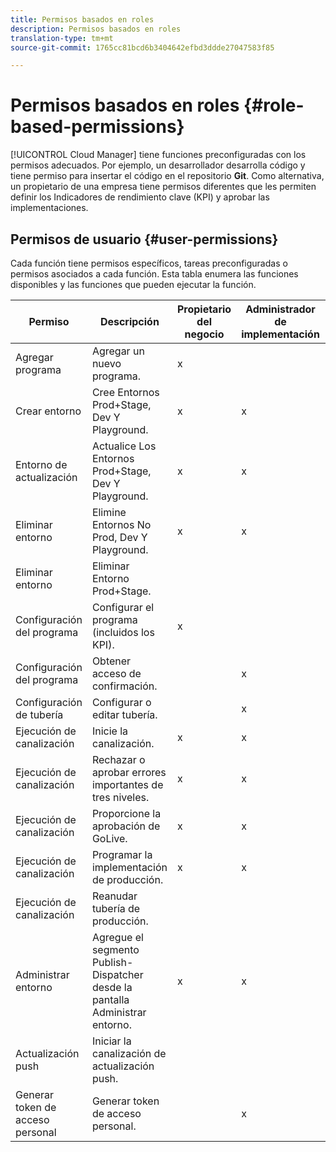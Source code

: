 ```yaml
---
title: Permisos basados en roles
description: Permisos basados en roles
translation-type: tm+mt
source-git-commit: 1765cc81bcd6b3404642efbd3ddde27047583f85

---
```



# Permisos basados en roles {#role-based-permissions}

[!UICONTROL Cloud Manager] tiene funciones preconfiguradas con los permisos adecuados. Por ejemplo, un desarrollador desarrolla código y tiene permiso para insertar el código en el repositorio **Git**. Como alternativa, un propietario de una empresa tiene permisos diferentes que les permiten definir los Indicadores de rendimiento clave (KPI) y aprobar las implementaciones.

## Permisos de usuario {#user-permissions}

Cada función tiene permisos específicos, tareas preconfiguradas o permisos asociados a cada función. Esta tabla enumera las funciones disponibles y las funciones que pueden ejecutar la función.

| Permiso | Descripción | Propietario del negocio | Administrador de implementación | Administrador de programas | Desarrollador |
|--- |--- |--- |--- |--- |--- |
| Agregar programa | Agregar un nuevo programa. | x |  |  |  |
| Crear entorno | Cree Entornos Prod+Stage, Dev Y Playground. | x | x |  |  |
| Entorno de actualización | Actualice Los Entornos Prod+Stage, Dev Y Playground. | x | x |  |  |
| Eliminar entorno | Elimine Entornos No Prod, Dev Y Playground. | x | x |  |  |
| Eliminar entorno | Eliminar Entorno Prod+Stage. |  |  |  |  |
| Configuración del programa | Configurar el programa (incluidos los KPI). | x |  |  |  |
| Configuración del programa | Obtener acceso de confirmación. |  | x |  | x |
| Configuración de tubería | Configurar o editar tubería. |  | x |  |  |
| Ejecución de canalización | Inicie la canalización. | x | x |  |  |
| Ejecución de canalización | Rechazar o aprobar errores importantes de tres niveles. | x | x | x |  |
| Ejecución de canalización | Proporcione la aprobación de GoLive. | x | x | x |  |
| Ejecución de canalización | Programar la implementación de producción. | x | x | x |  |
| Ejecución de canalización | Reanudar tubería de producción. |  |  |  |  |
| Administrar entorno | Agregue el segmento Publish-Dispatcher desde la pantalla Administrar entorno. | x | x |  |  |  |
| Actualización push | Iniciar la canalización de actualización push. |  |  |  |  |
| Generar token de acceso personal | Generar token de acceso personal. |  | x |  | x |

